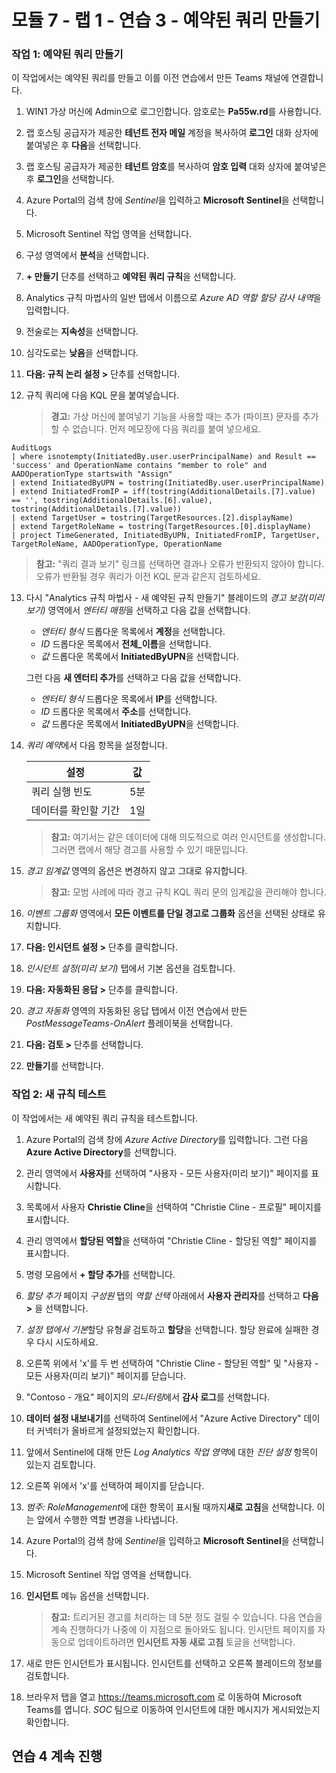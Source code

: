 ﻿---
lab:
    title: '연습 3 - 예약된 쿼리 만들기'
    module: '모듈 7 - Microsoft Sentinel을 사용하여 검색 만들기 및 조사 수행'
---

# 모듈 7 - 랩 1 - 연습 3 - 예약된 쿼리 만들기


### 작업 1: 예약된 쿼리 만들기

이 작업에서는 예약된 쿼리를 만들고 이를 이전 연습에서 만든 Teams 채널에 연결합니다.

1. WIN1 가상 머신에 Admin으로 로그인합니다. 암호로는 **Pa55w.rd**를 사용합니다.  

2. 랩 호스팅 공급자가 제공한 **테넌트 전자 메일** 계정을 복사하여 **로그인** 대화 상자에 붙여넣은 후 **다음**을 선택합니다.

3. 랩 호스팅 공급자가 제공한 **테넌트 암호**를 복사하여 **암호 입력** 대화 상자에 붙여넣은 후 **로그인**을 선택합니다.

4. Azure Portal의 검색 창에 *Sentinel*을 입력하고 **Microsoft Sentinel**을 선택합니다.

5. Microsoft Sentinel 작업 영역을 선택합니다.

6. 구성 영역에서 **분석**을 선택합니다.

7. **+ 만들기** 단추를 선택하고 **예약된 쿼리 규칙**을 선택합니다.

8. Analytics 규칙 마법사의 일반 탭에서 이름으로 *Azure AD 역할 할당 감사 내역*을 입력합니다.

9. 전술로는 **지속성**을 선택합니다.

10. 심각도로는 **낮음**을 선택합니다.

11. **다음: 규칙 논리 설정 >** 단추를 선택합니다.

12. 규칙 쿼리에 다음 KQL 문을 붙여넣습니다.

    >**경고:** 가상 머신에 붙여넣기 기능을 사용할 때는 추가 (파이프) 문자를 추가할 수 없습니다. 먼저 메모장에 다음 쿼리를 붙여 넣으세요.

```KQL
AuditLogs 
| where isnotempty(InitiatedBy.user.userPrincipalName) and Result == 'success' and OperationName contains "member to role" and AADOperationType startswith "Assign"
| extend InitiatedByUPN = tostring(InitiatedBy.user.userPrincipalName)
| extend InitiatedFromIP = iff(tostring(AdditionalDetails.[7].value) == '', tostring(AdditionalDetails.[6].value), tostring(AdditionalDetails.[7].value))
| extend TargetUser = tostring(TargetResources.[2].displayName)
| extend TargetRoleName = tostring(TargetResources.[0].displayName)
| project TimeGenerated, InitiatedByUPN, InitiatedFromIP, TargetUser, TargetRoleName, AADOperationType, OperationName
```

>**참고:** "쿼리 결과 보기" 링크를 선택하면 결과나 오류가 반환되지 않아야 합니다. 오류가 반환될 경우 쿼리가 이전 KQL 문과 같은지 검토하세요.

13. 다시 "Analytics 규칙 마법사 - 새 예약된 규칙 만들기" 블레이드의 *경고 보강(미리 보기)* 영역에서 *엔터티 매핑*을 선택하고 다음 값을 선택합니다. 

    - *엔터티 형식* 드롭다운 목록에서 **계정**을 선택합니다.
    - *ID* 드롭다운 목록에서 **전체_이름**을 선택합니다.
    - *값* 드롭다운 목록에서 **InitiatedByUPN**을 선택합니다.

    그런 다음 **새 엔터티 추가**를 선택하고 다음 값을 선택합니다.

    - *엔터티 형식* 드롭다운 목록에서 **IP**를 선택합니다.
    - *ID* 드롭다운 목록에서 **주소**를 선택합니다.
    - *값* 드롭다운 목록에서 **InitiatedByUPN**을 선택합니다.

14. *쿼리 예약*에서 다음 항목을 설정합니다.

    |설정|값|
    |---|---|
    |쿼리 실행 빈도|5분|
    |데이터를 확인할 기간|1일|

    >**참고:** 여기서는 같은 데이터에 대해 의도적으로 여러 인시던트를 생성합니다.  그러면 랩에서 해당 경고를 사용할 수 있기 때문입니다.

15. *경고 임계값* 영역의 옵션은 변경하지 않고 그대로 유지합니다.

    >**참고:** 모범 사례에 따라 경고 규칙 KQL 쿼리 문의 임계값을 관리해야 합니다.

16. *이벤트 그룹화* 영역에서 **모든 이벤트를 단일 경고로 그룹화** 옵션을 선택된 상태로 유지합니다.

17. **다음: 인시던트 설정 >** 단추를 클릭합니다.  

18. *인시던트 설정(미리 보기)* 탭에서 기본 옵션을 검토합니다.

19. **다음: 자동화된 응답 >** 단추를 클릭합니다.

20. *경고 자동화* 영역의 자동화된 응답 탭에서 이전 연습에서 만든 *PostMessageTeams-OnAlert* 플레이북을 선택합니다.

22. **다음: 검토 >** 단추를 선택합니다.
  
23. **만들기**를 선택합니다.


### 작업 2: 새 규칙 테스트

이 작업에서는 새 예약된 쿼리 규칙을 테스트합니다.

1. Azure Portal의 검색 창에 *Azure Active Directory*를 입력합니다. 그런 다음 **Azure Active Directory**를 선택합니다.

2. 관리 영역에서 **사용자**를 선택하여 "사용자 - 모든 사용자(미리 보기)" 페이지를 표시합니다.

3. 목록에서 사용자 **Christie Cline**을 선택하여 "Christie Cline - 프로필" 페이지를 표시합니다.

4. 관리 영역에서 **할당된 역할**을 선택하여 "Christie Cline - 할당된 역할" 페이지를 표시합니다.

5. 명령 모음에서 **+ 할당 추가**를 선택합니다.

6. *할당 추가* 페이지 *구성원* 탭의 *역할 선택* 아래에서 **사용자 관리자**를 선택하고 **다음 >** 을 선택합니다.

7. *설정 탭에서 기본*할당 유형*을* 검토하고 **할당**을 선택합니다. 할당 완료에 실패한 경우 다시 시도하세요.

8. 오른쪽 위에서 'x'를 두 번 선택하여 "Christie Cline - 할당된 역할" 및 "사용자 - 모든 사용자(미리 보기)" 페이지를 닫습니다.

9. "Contoso - 개요" 페이지의 *모니터링*에서 **감사 로그**를 선택합니다.

10. **데이터 설정 내보내기**를 선택하여 Sentinel에서 "Azure Active Directory" 데이터 커넥터가 올바르게 설정되었는지 확인합니다.

11. 앞에서 Sentinel에 대해 만든 *Log Analytics 작업 영역*에 대한 *진단 설정* 항목이 있는지 검토합니다.

12. 오른쪽 위에서 'x'를 선택하여 페이지를 닫습니다.

13. *범주: RoleManagement*에 대한 항목이 표시될 때까지**새로 고침**을 선택합니다. 이는 앞에서 수행한 역할 변경을 나타냅니다.

14. Azure Portal의 검색 창에 *Sentinel*을 입력하고 **Microsoft Sentinel**을 선택합니다.

15. Microsoft Sentinel 작업 영역을 선택합니다.

16. **인시던트** 메뉴 옵션을 선택합니다.

    >**참고:** 트리거된 경고를 처리하는 데 5분 정도 걸릴 수 있습니다. 다음 연습을 계속 진행하다가 나중에 이 지점으로 돌아와도 됩니다. 인시던트 페이지를 자동으로 업데이트하려면 **인시던트 자동 새로 고침** 토글을 선택합니다.

17. 새로 만든 인시던트가 표시됩니다. 인시던트를 선택하고 오른쪽 블레이드의 정보를 검토합니다.

18. 브라우저 탭을 열고 https://teams.microsoft.com 로 이동하여 Microsoft Teams를 엽니다. *SOC* 팀으로 이동하여 인시던트에 대한 메시지가 게시되었는지 확인합니다.

## 연습 4 계속 진행

